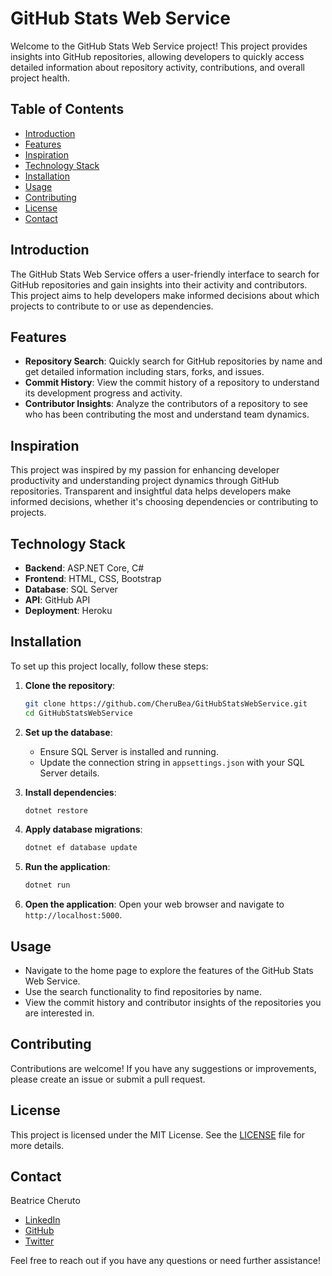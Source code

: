 # GitHub Stats Web Service

Welcome to the GitHub Stats Web Service project! This project provides insights into GitHub repositories, allowing developers to quickly access detailed information about repository activity, contributions, and overall project health.

## Table of Contents
- [Introduction](#introduction)
- [Features](#features)
- [Inspiration](#inspiration)
- [Technology Stack](#technology-stack)
- [Installation](#installation)
- [Usage](#usage)
- [Contributing](#contributing)
- [License](#license)
- [Contact](#contact)

## Introduction

The GitHub Stats Web Service offers a user-friendly interface to search for GitHub repositories and gain insights into their activity and contributors. This project aims to help developers make informed decisions about which projects to contribute to or use as dependencies.

## Features

- **Repository Search**: Quickly search for GitHub repositories by name and get detailed information including stars, forks, and issues.
- **Commit History**: View the commit history of a repository to understand its development progress and activity.
- **Contributor Insights**: Analyze the contributors of a repository to see who has been contributing the most and understand team dynamics.

## Inspiration

This project was inspired by my passion for enhancing developer productivity and understanding project dynamics through GitHub repositories. Transparent and insightful data helps developers make informed decisions, whether it's choosing dependencies or contributing to projects.

## Technology Stack

- **Backend**: ASP.NET Core, C#
- **Frontend**: HTML, CSS, Bootstrap
- **Database**: SQL Server
- **API**: GitHub API
- **Deployment**: Heroku

## Installation

To set up this project locally, follow these steps:

1. **Clone the repository**:
    ```bash
    git clone https://github.com/CheruBea/GitHubStatsWebService.git
    cd GitHubStatsWebService
    ```

2. **Set up the database**:
   - Ensure SQL Server is installed and running.
   - Update the connection string in `appsettings.json` with your SQL Server details.

3. **Install dependencies**:
    ```bash
    dotnet restore
    ```

4. **Apply database migrations**:
    ```bash
    dotnet ef database update
    ```

5. **Run the application**:
    ```bash
    dotnet run
    ```

6. **Open the application**:
    Open your web browser and navigate to `http://localhost:5000`.

## Usage

- Navigate to the home page to explore the features of the GitHub Stats Web Service.
- Use the search functionality to find repositories by name.
- View the commit history and contributor insights of the repositories you are interested in.

## Contributing

Contributions are welcome! If you have any suggestions or improvements, please create an issue or submit a pull request.

## License

This project is licensed under the MIT License. See the [LICENSE](LICENSE) file for more details.

## Contact

Beatrice Cheruto

- [LinkedIn](https://www.linkedin.com/in/beatrice-cheruto-bc061096/)
- [GitHub](https://github.com/CheruBea/GitHubStatsWebService)
- [Twitter](https://x.com/Cheruubea)

Feel free to reach out if you have any questions or need further assistance!
